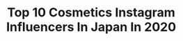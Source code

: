 ---
title: Top 10 Cosmetics Instagram Influencers In Japan In 2020
description: >-
  Find top cosmetics Instagram influencers in Japan in 2020. Most popular hashtags: #pr #cosmetics #celine #repost.
platform: Instagram
profiles:
  - username: "chii.0818"
    fullname: >-
      ©hii®︎
    location: "Japan"
    followers: 35312
    engagement: 100
    commentsToLikes: 0.030075
    id: ck14hrd5nbqwc0i19u2kaihtv
    verified: false
    hashtags: "#velyvely, #locari, #envylook, #upperhights"
  - username: "yushin0725"
    fullname: >-
      ゆしん/YUSHIN🌈
    location: "Japan"
    followers: 18795
    engagement: 216
    commentsToLikes: 0.021168
    id: ck14h82cf907a0i19pba9c0m9
    verified: true
    hashtags: "#zen, #youtube, #rainbowribbon, #popteen"
  - username: "official_manami"
    fullname: >-
      𝑴 𝑨 𝑵 𝑨 𝑴 𝑰
    location: "Japan"
    followers: 313996
    engagement: 172
    commentsToLikes: 0.007173
    id: ck0vyzm5e6k8w0i19p243w9ny
    verified: true
    hashtags: "#afternoontea, #aiam, #manami, #karenwalker"
  - username: "who3_"
    fullname: >-
      Who
    location: "Japan"
    followers: 46110
    engagement: 233
    commentsToLikes: 0.006171
    id: ck13775hra4lp0i19ybf01rzd
    verified: false
    hashtags: "#qora, #starryeyestohypnotise, #charlottetilbury, #maccosmetics"
  - username: "chemiiiii"
    fullname: >-
      大口智恵美
    location: "Japan"
    followers: 160886
    engagement: 125
    commentsToLikes: 0.006722
    id: ck6ttt5wrcghn0j71orqw1dto
    verified: true
    hashtags: "#workout, #gm, #hmxme, #fashion"
  - username: "yui7hiru"
    fullname: >-
      ひるゆいな
    location: "Japan"
    followers: 17203
    engagement: 1713
    commentsToLikes: 0.006708
    id: ck8t3u2pc4hxg0j78zcvpvp9y
    verified: false
    hashtags: "#colorfulcandystyle, #lauraashley, #tamagococco, #allseasonscoffee"
  - username: "rino416"
    fullname: >-
      ｒｉｎｏ🍕
    location: "Japan"
    followers: 27176
    engagement: 244
    commentsToLikes: 0.018224
    id: ck0tzf6ofq5fm0i191vr9z4vg
    verified: false
    hashtags: "#macpowderkiss, #iphone, #thorio, #searoomlynn"
  - username: "kazukovalentine"
    fullname: >-
      Kazuko Hayasaka
    location: "Japan"
    followers: 87369
    engagement: 146
    commentsToLikes: 0.010587
    id: ck5hrnkenv5zf0i11z1cm0wpg
    verified: false
    hashtags: "#femmue, #bdt, #eros, #lipserum"
  - username: "emilycha_n"
    fullname: >-
      えみり🍇𝙴𝚖𝚒𝚛𝚒.에미리
    location: "Japan"
    followers: 6990
    engagement: 545
    commentsToLikes: 0.008782
    id: ck5zsd17sy9s80i14g0cnkn2f
    verified: false
    hashtags: "#truedimensionglowcheek, #nailsink, #abbeyroad, #colette"
  - username: "im_5868"
    fullname: >-
      マイ
    location: "Japan"
    followers: 135658
    engagement: 137
    commentsToLikes: 0.003750
    id: ck5zr8bdfw3hj0i14rryuempu
    verified: false
    hashtags: "#paulandjoe, #pr, #jnbyjapan, #pr"
---